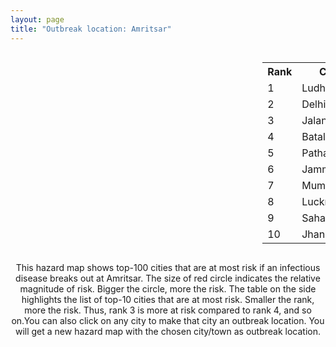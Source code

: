 ```yaml
---
layout: page
title: "Outbreak location: Amritsar"
---
```

<div style="width: 100%; overflow: auto;">
<div style="width: 75%; float: left;">
<div id="mapid">
<script src="https://buda-magenta.github.io/hazard_map/load_map.js"></script>

<script>
var marker_outbreak = L.marker([31.634308, 74.873679],{"autoPan": true}).addTo(map); marker_outbreak.bindTooltip("Amritsar").openTooltip();

var circle_1 = L.circle([30.909016, 75.851601], {"pane": "markerPane", "color": "red", "fill": true, "fillOpacity": 0.2, "fillRule": "evenodd", "lineCap": "round", "lineJoin": "round", "opacity": 1.0, "radius": 80153, "stroke": true, "weight": 3}).addTo(map);
circle_1.bindTooltip("Ludhiana<br>rank: 1<br>hazard index: 0.080154")
circle_1.bindPopup('<a href="https://buda-magenta.github.io/hazard_map/Ludhiana">Ludhiana</a>')

var circle_2 = L.circle([28.651718, 77.221939], {"pane": "markerPane", "color": "red", "fill": true, "fillOpacity": 0.2, "fillRule": "evenodd", "lineCap": "round", "lineJoin": "round", "opacity": 1.0, "radius": 62934, "stroke": true, "weight": 3}).addTo(map);
circle_2.bindTooltip("Delhi<br>rank: 2<br>hazard index: 0.062934")
circle_2.bindPopup('<a href="https://buda-magenta.github.io/hazard_map/Delhi">Delhi</a>')

var circle_3 = L.circle([31.292011, 75.568058], {"pane": "markerPane", "color": "red", "fill": true, "fillOpacity": 0.2, "fillRule": "evenodd", "lineCap": "round", "lineJoin": "round", "opacity": 1.0, "radius": 40068, "stroke": true, "weight": 3}).addTo(map);
circle_3.bindTooltip("Jalandhar<br>rank: 3<br>hazard index: 0.040068")
circle_3.bindPopup('<a href="https://buda-magenta.github.io/hazard_map/Jalandhar">Jalandhar</a>')

var circle_4 = L.circle([31.819303, 75.199994], {"pane": "markerPane", "color": "red", "fill": true, "fillOpacity": 0.2, "fillRule": "evenodd", "lineCap": "round", "lineJoin": "round", "opacity": 1.0, "radius": 23827, "stroke": true, "weight": 3}).addTo(map);
circle_4.bindTooltip("Batala<br>rank: 4<br>hazard index: 0.023828")
circle_4.bindPopup('<a href="https://buda-magenta.github.io/hazard_map/Batala">Batala</a>')

var circle_5 = L.circle([32.301710, 75.658642], {"pane": "markerPane", "color": "red", "fill": true, "fillOpacity": 0.2, "fillRule": "evenodd", "lineCap": "round", "lineJoin": "round", "opacity": 1.0, "radius": 23149, "stroke": true, "weight": 3}).addTo(map);
circle_5.bindTooltip("Pathankot<br>rank: 5<br>hazard index: 0.023150")
circle_5.bindPopup('<a href="https://buda-magenta.github.io/hazard_map/Pathankot">Pathankot</a>')

var circle_6 = L.circle([32.718561, 74.858092], {"pane": "markerPane", "color": "red", "fill": true, "fillOpacity": 0.2, "fillRule": "evenodd", "lineCap": "round", "lineJoin": "round", "opacity": 1.0, "radius": 19281, "stroke": true, "weight": 3}).addTo(map);
circle_6.bindTooltip("Jammu<br>rank: 6<br>hazard index: 0.019282")
circle_6.bindPopup('<a href="https://buda-magenta.github.io/hazard_map/Jammu">Jammu</a>')

var circle_7 = L.circle([19.075990, 72.877393], {"pane": "markerPane", "color": "red", "fill": true, "fillOpacity": 0.2, "fillRule": "evenodd", "lineCap": "round", "lineJoin": "round", "opacity": 1.0, "radius": 10520, "stroke": true, "weight": 3}).addTo(map);
circle_7.bindTooltip("Mumbai<br>rank: 7<br>hazard index: 0.010520")
circle_7.bindPopup('<a href="https://buda-magenta.github.io/hazard_map/Mumbai">Mumbai</a>')

var circle_8 = L.circle([26.838100, 80.934600], {"pane": "markerPane", "color": "red", "fill": true, "fillOpacity": 0.2, "fillRule": "evenodd", "lineCap": "round", "lineJoin": "round", "opacity": 1.0, "radius": 6811, "stroke": true, "weight": 3}).addTo(map);
circle_8.bindTooltip("Lucknow<br>rank: 8<br>hazard index: 0.006812")
circle_8.bindPopup('<a href="https://buda-magenta.github.io/hazard_map/Lucknow">Lucknow</a>')

var circle_9 = L.circle([29.988077, 77.508130], {"pane": "markerPane", "color": "red", "fill": true, "fillOpacity": 0.2, "fillRule": "evenodd", "lineCap": "round", "lineJoin": "round", "opacity": 1.0, "radius": 6459, "stroke": true, "weight": 3}).addTo(map);
circle_9.bindTooltip("Saharanpur<br>rank: 9<br>hazard index: 0.006460")
circle_9.bindPopup('<a href="https://buda-magenta.github.io/hazard_map/Saharanpur">Saharanpur</a>')

var circle_10 = L.circle([25.531031, 78.652689], {"pane": "markerPane", "color": "red", "fill": true, "fillOpacity": 0.2, "fillRule": "evenodd", "lineCap": "round", "lineJoin": "round", "opacity": 1.0, "radius": 5728, "stroke": true, "weight": 3}).addTo(map);
circle_10.bindTooltip("Jhansi<br>rank: 10<br>hazard index: 0.005729")
circle_10.bindPopup('<a href="https://buda-magenta.github.io/hazard_map/Jhansi">Jhansi</a>')

var circle_11 = L.circle([22.541418, 88.357691], {"pane": "markerPane", "color": "red", "fill": true, "fillOpacity": 0.2, "fillRule": "evenodd", "lineCap": "round", "lineJoin": "round", "opacity": 1.0, "radius": 4742, "stroke": true, "weight": 3}).addTo(map);
circle_11.bindTooltip("Kolkata<br>rank: 11<br>hazard index: 0.004743")
circle_11.bindPopup('<a href="https://buda-magenta.github.io/hazard_map/Kolkata">Kolkata</a>')

var circle_12 = L.circle([30.733442, 76.779714], {"pane": "markerPane", "color": "red", "fill": true, "fillOpacity": 0.2, "fillRule": "evenodd", "lineCap": "round", "lineJoin": "round", "opacity": 1.0, "radius": 4541, "stroke": true, "weight": 3}).addTo(map);
circle_12.bindTooltip("Chandigarh<br>rank: 12<br>hazard index: 0.004542")
circle_12.bindPopup('<a href="https://buda-magenta.github.io/hazard_map/Chandigarh">Chandigarh</a>')

var circle_13 = L.circle([28.863842, 78.805778], {"pane": "markerPane", "color": "red", "fill": true, "fillOpacity": 0.2, "fillRule": "evenodd", "lineCap": "round", "lineJoin": "round", "opacity": 1.0, "radius": 4149, "stroke": true, "weight": 3}).addTo(map);
circle_13.bindTooltip("Moradabad<br>rank: 13<br>hazard index: 0.004150")
circle_13.bindPopup('<a href="https://buda-magenta.github.io/hazard_map/Moradabad">Moradabad</a>')

var circle_14 = L.circle([31.608574, 75.846442], {"pane": "markerPane", "color": "red", "fill": true, "fillOpacity": 0.2, "fillRule": "evenodd", "lineCap": "round", "lineJoin": "round", "opacity": 1.0, "radius": 3934, "stroke": true, "weight": 3}).addTo(map);
circle_14.bindTooltip("Hoshiarpur<br>rank: 14<br>hazard index: 0.003935")
circle_14.bindPopup('<a href="https://buda-magenta.github.io/hazard_map/Hoshiarpur">Hoshiarpur</a>')

var circle_15 = L.circle([28.457876, 79.405571], {"pane": "markerPane", "color": "red", "fill": true, "fillOpacity": 0.2, "fillRule": "evenodd", "lineCap": "round", "lineJoin": "round", "opacity": 1.0, "radius": 3535, "stroke": true, "weight": 3}).addTo(map);
circle_15.bindTooltip("Bareilly<br>rank: 15<br>hazard index: 0.003535")
circle_15.bindPopup('<a href="https://buda-magenta.github.io/hazard_map/Bareilly">Bareilly</a>')

var circle_16 = L.circle([30.179115, 75.047102], {"pane": "markerPane", "color": "red", "fill": true, "fillOpacity": 0.2, "fillRule": "evenodd", "lineCap": "round", "lineJoin": "round", "opacity": 1.0, "radius": 3376, "stroke": true, "weight": 3}).addTo(map);
circle_16.bindTooltip("Bathinda<br>rank: 16<br>hazard index: 0.003376")
circle_16.bindPopup('<a href="https://buda-magenta.github.io/hazard_map/Bathinda">Bathinda</a>')

var circle_17 = L.circle([30.145054, 74.195660], {"pane": "markerPane", "color": "red", "fill": true, "fillOpacity": 0.2, "fillRule": "evenodd", "lineCap": "round", "lineJoin": "round", "opacity": 1.0, "radius": 2462, "stroke": true, "weight": 3}).addTo(map);
circle_17.bindTooltip("Abohar<br>rank: 17<br>hazard index: 0.002462")
circle_17.bindPopup('<a href="https://buda-magenta.github.io/hazard_map/Abohar">Abohar</a>')

var circle_18 = L.circle([26.671329, 83.364583], {"pane": "markerPane", "color": "red", "fill": true, "fillOpacity": 0.2, "fillRule": "evenodd", "lineCap": "round", "lineJoin": "round", "opacity": 1.0, "radius": 2319, "stroke": true, "weight": 3}).addTo(map);
circle_18.bindTooltip("Gorakhpur<br>rank: 18<br>hazard index: 0.002319")
circle_18.bindPopup('<a href="https://buda-magenta.github.io/hazard_map/Gorakhpur">Gorakhpur</a>')

var circle_19 = L.circle([30.783987, 75.160574], {"pane": "markerPane", "color": "red", "fill": true, "fillOpacity": 0.2, "fillRule": "evenodd", "lineCap": "round", "lineJoin": "round", "opacity": 1.0, "radius": 2065, "stroke": true, "weight": 3}).addTo(map);
circle_19.bindTooltip("Moga<br>rank: 19<br>hazard index: 0.002066")
circle_19.bindPopup('<a href="https://buda-magenta.github.io/hazard_map/Moga">Moga</a>')

var circle_20 = L.circle([26.460914, 80.321759], {"pane": "markerPane", "color": "red", "fill": true, "fillOpacity": 0.2, "fillRule": "evenodd", "lineCap": "round", "lineJoin": "round", "opacity": 1.0, "radius": 2053, "stroke": true, "weight": 3}).addTo(map);
circle_20.bindTooltip("Kanpur<br>rank: 20<br>hazard index: 0.002054")
circle_20.bindPopup('<a href="https://buda-magenta.github.io/hazard_map/Kanpur">Kanpur</a>')

var circle_21 = L.circle([30.883006, 75.869732], {"pane": "markerPane", "color": "red", "fill": true, "fillOpacity": 0.2, "fillRule": "evenodd", "lineCap": "round", "lineJoin": "round", "opacity": 1.0, "radius": 2031, "stroke": true, "weight": 3}).addTo(map);
circle_21.bindTooltip("S.A.S. Nagar<br>rank: 21<br>hazard index: 0.002031")
circle_21.bindPopup('<a href="https://buda-magenta.github.io/hazard_map/S.A.S._Nagar">S.A.S. Nagar</a>')

var circle_22 = L.circle([30.885100, 74.660141], {"pane": "markerPane", "color": "red", "fill": true, "fillOpacity": 0.2, "fillRule": "evenodd", "lineCap": "round", "lineJoin": "round", "opacity": 1.0, "radius": 1967, "stroke": true, "weight": 3}).addTo(map);
circle_22.bindTooltip("Firozpur<br>rank: 22<br>hazard index: 0.001968")
circle_22.bindPopup('<a href="https://buda-magenta.github.io/hazard_map/Firozpur">Firozpur</a>')

var circle_23 = L.circle([26.915458, 75.818982], {"pane": "markerPane", "color": "red", "fill": true, "fillOpacity": 0.2, "fillRule": "evenodd", "lineCap": "round", "lineJoin": "round", "opacity": 1.0, "radius": 1828, "stroke": true, "weight": 3}).addTo(map);
circle_23.bindTooltip("Jaipur<br>rank: 23<br>hazard index: 0.001829")
circle_23.bindPopup('<a href="https://buda-magenta.github.io/hazard_map/Jaipur">Jaipur</a>')

var circle_24 = L.circle([25.335649, 83.007629], {"pane": "markerPane", "color": "red", "fill": true, "fillOpacity": 0.2, "fillRule": "evenodd", "lineCap": "round", "lineJoin": "round", "opacity": 1.0, "radius": 1657, "stroke": true, "weight": 3}).addTo(map);
circle_24.bindTooltip("Varanasi<br>rank: 24<br>hazard index: 0.001658")
circle_24.bindPopup('<a href="https://buda-magenta.github.io/hazard_map/Varanasi">Varanasi</a>')

var circle_25 = L.circle([30.283140, 74.522997], {"pane": "markerPane", "color": "red", "fill": true, "fillOpacity": 0.2, "fillRule": "evenodd", "lineCap": "round", "lineJoin": "round", "opacity": 1.0, "radius": 1657, "stroke": true, "weight": 3}).addTo(map);
circle_25.bindTooltip("Muktsar<br>rank: 25<br>hazard index: 0.001657")
circle_25.bindPopup('<a href="https://buda-magenta.github.io/hazard_map/Muktsar">Muktsar</a>')

var circle_26 = L.circle([27.175255, 78.009816], {"pane": "markerPane", "color": "red", "fill": true, "fillOpacity": 0.2, "fillRule": "evenodd", "lineCap": "round", "lineJoin": "round", "opacity": 1.0, "radius": 1656, "stroke": true, "weight": 3}).addTo(map);
circle_26.bindTooltip("Agra<br>rank: 26<br>hazard index: 0.001657")
circle_26.bindPopup('<a href="https://buda-magenta.github.io/hazard_map/Agra">Agra</a>')

var circle_27 = L.circle([12.979120, 77.591300], {"pane": "markerPane", "color": "red", "fill": true, "fillOpacity": 0.2, "fillRule": "evenodd", "lineCap": "round", "lineJoin": "round", "opacity": 1.0, "radius": 1641, "stroke": true, "weight": 3}).addTo(map);
circle_27.bindTooltip("Bangalore<br>rank: 27<br>hazard index: 0.001641")
circle_27.bindPopup('<a href="https://buda-magenta.github.io/hazard_map/Bangalore">Bangalore</a>')

var circle_28 = L.circle([30.533129, 75.880760], {"pane": "markerPane", "color": "red", "fill": true, "fillOpacity": 0.2, "fillRule": "evenodd", "lineCap": "round", "lineJoin": "round", "opacity": 1.0, "radius": 1609, "stroke": true, "weight": 3}).addTo(map);
circle_28.bindTooltip("Malerkotla<br>rank: 28<br>hazard index: 0.001610")
circle_28.bindPopup('<a href="https://buda-magenta.github.io/hazard_map/Malerkotla">Malerkotla</a>')

var circle_29 = L.circle([25.609324, 85.123525], {"pane": "markerPane", "color": "red", "fill": true, "fillOpacity": 0.2, "fillRule": "evenodd", "lineCap": "round", "lineJoin": "round", "opacity": 1.0, "radius": 1562, "stroke": true, "weight": 3}).addTo(map);
circle_29.bindTooltip("Patna<br>rank: 29<br>hazard index: 0.001563")
circle_29.bindPopup('<a href="https://buda-magenta.github.io/hazard_map/Patna">Patna</a>')

var circle_30 = L.circle([23.258486, 77.401989], {"pane": "markerPane", "color": "red", "fill": true, "fillOpacity": 0.2, "fillRule": "evenodd", "lineCap": "round", "lineJoin": "round", "opacity": 1.0, "radius": 1509, "stroke": true, "weight": 3}).addTo(map);
circle_30.bindTooltip("Bhopal<br>rank: 30<br>hazard index: 0.001509")
circle_30.bindPopup('<a href="https://buda-magenta.github.io/hazard_map/Bhopal">Bhopal</a>')

var circle_31 = L.circle([28.428262, 77.002700], {"pane": "markerPane", "color": "red", "fill": true, "fillOpacity": 0.2, "fillRule": "evenodd", "lineCap": "round", "lineJoin": "round", "opacity": 1.0, "radius": 1407, "stroke": true, "weight": 3}).addTo(map);
circle_31.bindTooltip("Gurgaon<br>rank: 31<br>hazard index: 0.001408")
circle_31.bindPopup('<a href="https://buda-magenta.github.io/hazard_map/Gurgaon">Gurgaon</a>')

var circle_32 = L.circle([30.384367, 76.770421], {"pane": "markerPane", "color": "red", "fill": true, "fillOpacity": 0.2, "fillRule": "evenodd", "lineCap": "round", "lineJoin": "round", "opacity": 1.0, "radius": 1289, "stroke": true, "weight": 3}).addTo(map);
circle_32.bindTooltip("Ambala<br>rank: 32<br>hazard index: 0.001289")
circle_32.bindPopup('<a href="https://buda-magenta.github.io/hazard_map/Ambala">Ambala</a>')

var circle_33 = L.circle([28.402979, 77.310384], {"pane": "markerPane", "color": "red", "fill": true, "fillOpacity": 0.2, "fillRule": "evenodd", "lineCap": "round", "lineJoin": "round", "opacity": 1.0, "radius": 1286, "stroke": true, "weight": 3}).addTo(map);
circle_33.bindTooltip("Faridabad<br>rank: 33<br>hazard index: 0.001286")
circle_33.bindPopup('<a href="https://buda-magenta.github.io/hazard_map/Faridabad">Faridabad</a>')

var circle_34 = L.circle([21.170200, 72.831100], {"pane": "markerPane", "color": "red", "fill": true, "fillOpacity": 0.2, "fillRule": "evenodd", "lineCap": "round", "lineJoin": "round", "opacity": 1.0, "radius": 1272, "stroke": true, "weight": 3}).addTo(map);
circle_34.bindTooltip("Surat<br>rank: 34<br>hazard index: 0.001273")
circle_34.bindPopup('<a href="https://buda-magenta.github.io/hazard_map/Surat">Surat</a>')

var circle_35 = L.circle([31.385241, 75.305523], {"pane": "markerPane", "color": "red", "fill": true, "fillOpacity": 0.2, "fillRule": "evenodd", "lineCap": "round", "lineJoin": "round", "opacity": 1.0, "radius": 1272, "stroke": true, "weight": 3}).addTo(map);
circle_35.bindTooltip("Kapurthala<br>rank: 35<br>hazard index: 0.001273")
circle_35.bindPopup('<a href="https://buda-magenta.github.io/hazard_map/Kapurthala">Kapurthala</a>')

var circle_36 = L.circle([21.149813, 79.082056], {"pane": "markerPane", "color": "red", "fill": true, "fillOpacity": 0.2, "fillRule": "evenodd", "lineCap": "round", "lineJoin": "round", "opacity": 1.0, "radius": 1130, "stroke": true, "weight": 3}).addTo(map);
circle_36.bindTooltip("Nagpur<br>rank: 36<br>hazard index: 0.001130")
circle_36.bindPopup('<a href="https://buda-magenta.github.io/hazard_map/Nagpur">Nagpur</a>')

var circle_37 = L.circle([26.203725, 78.157363], {"pane": "markerPane", "color": "red", "fill": true, "fillOpacity": 0.2, "fillRule": "evenodd", "lineCap": "round", "lineJoin": "round", "opacity": 1.0, "radius": 1108, "stroke": true, "weight": 3}).addTo(map);
circle_37.bindTooltip("Gwalior<br>rank: 37<br>hazard index: 0.001108")
circle_37.bindPopup('<a href="https://buda-magenta.github.io/hazard_map/Gwalior">Gwalior</a>')

var circle_38 = L.circle([30.211200, 77.286390], {"pane": "markerPane", "color": "red", "fill": true, "fillOpacity": 0.2, "fillRule": "evenodd", "lineCap": "round", "lineJoin": "round", "opacity": 1.0, "radius": 1028, "stroke": true, "weight": 3}).addTo(map);
circle_38.bindTooltip("Yamunanagar<br>rank: 38<br>hazard index: 0.001029")
circle_38.bindPopup('<a href="https://buda-magenta.github.io/hazard_map/Yamunanagar">Yamunanagar</a>')

var circle_39 = L.circle([30.370469, 75.504017], {"pane": "markerPane", "color": "red", "fill": true, "fillOpacity": 0.2, "fillRule": "evenodd", "lineCap": "round", "lineJoin": "round", "opacity": 1.0, "radius": 1019, "stroke": true, "weight": 3}).addTo(map);
circle_39.bindTooltip("Barnala<br>rank: 39<br>hazard index: 0.001019")
circle_39.bindPopup('<a href="https://buda-magenta.github.io/hazard_map/Barnala">Barnala</a>')

var circle_40 = L.circle([29.168807, 75.746110], {"pane": "markerPane", "color": "red", "fill": true, "fillOpacity": 0.2, "fillRule": "evenodd", "lineCap": "round", "lineJoin": "round", "opacity": 1.0, "radius": 987, "stroke": true, "weight": 3}).addTo(map);
circle_40.bindTooltip("Hisar<br>rank: 40<br>hazard index: 0.000987")
circle_40.bindPopup('<a href="https://buda-magenta.github.io/hazard_map/Hisar">Hisar</a>')

var circle_41 = L.circle([30.325565, 78.043681], {"pane": "markerPane", "color": "red", "fill": true, "fillOpacity": 0.2, "fillRule": "evenodd", "lineCap": "round", "lineJoin": "round", "opacity": 1.0, "radius": 966, "stroke": true, "weight": 3}).addTo(map);
circle_41.bindTooltip("Dehradun<br>rank: 41<br>hazard index: 0.000967")
circle_41.bindPopup('<a href="https://buda-magenta.github.io/hazard_map/Dehradun">Dehradun</a>')

var circle_42 = L.circle([29.938447, 78.145298], {"pane": "markerPane", "color": "red", "fill": true, "fillOpacity": 0.2, "fillRule": "evenodd", "lineCap": "round", "lineJoin": "round", "opacity": 1.0, "radius": 966, "stroke": true, "weight": 3}).addTo(map);
circle_42.bindTooltip("Haridwar<br>rank: 42<br>hazard index: 0.000966")
circle_42.bindPopup('<a href="https://buda-magenta.github.io/hazard_map/Haridwar">Haridwar</a>')

var circle_43 = L.circle([34.074744, 74.820444], {"pane": "markerPane", "color": "red", "fill": true, "fillOpacity": 0.2, "fillRule": "evenodd", "lineCap": "round", "lineJoin": "round", "opacity": 1.0, "radius": 889, "stroke": true, "weight": 3}).addTo(map);
circle_43.bindTooltip("Srinagar<br>rank: 43<br>hazard index: 0.000889")
circle_43.bindPopup('<a href="https://buda-magenta.github.io/hazard_map/Srinagar">Srinagar</a>')

var circle_44 = L.circle([29.000653, 77.768229], {"pane": "markerPane", "color": "red", "fill": true, "fillOpacity": 0.2, "fillRule": "evenodd", "lineCap": "round", "lineJoin": "round", "opacity": 1.0, "radius": 870, "stroke": true, "weight": 3}).addTo(map);
circle_44.bindTooltip("Meerut<br>rank: 44<br>hazard index: 0.000871")
circle_44.bindPopup('<a href="https://buda-magenta.github.io/hazard_map/Meerut">Meerut</a>')

var circle_45 = L.circle([26.148658, 85.340013], {"pane": "markerPane", "color": "red", "fill": true, "fillOpacity": 0.2, "fillRule": "evenodd", "lineCap": "round", "lineJoin": "round", "opacity": 1.0, "radius": 865, "stroke": true, "weight": 3}).addTo(map);
circle_45.bindTooltip("Muzaffarpur<br>rank: 45<br>hazard index: 0.000865")
circle_45.bindPopup('<a href="https://buda-magenta.github.io/hazard_map/Muzaffarpur">Muzaffarpur</a>')

var circle_46 = L.circle([27.912633, 79.746563], {"pane": "markerPane", "color": "red", "fill": true, "fillOpacity": 0.2, "fillRule": "evenodd", "lineCap": "round", "lineJoin": "round", "opacity": 1.0, "radius": 859, "stroke": true, "weight": 3}).addTo(map);
circle_46.bindTooltip("Shahjahanpur<br>rank: 46<br>hazard index: 0.000859")
circle_46.bindPopup('<a href="https://buda-magenta.github.io/hazard_map/Shahjahanpur">Shahjahanpur</a>')

var circle_47 = L.circle([29.391275, 76.977168], {"pane": "markerPane", "color": "red", "fill": true, "fillOpacity": 0.2, "fillRule": "evenodd", "lineCap": "round", "lineJoin": "round", "opacity": 1.0, "radius": 664, "stroke": true, "weight": 3}).addTo(map);
circle_47.bindTooltip("Panipat<br>rank: 47<br>hazard index: 0.000664")
circle_47.bindPopup('<a href="https://buda-magenta.github.io/hazard_map/Panipat">Panipat</a>')

var circle_48 = L.circle([29.869350, 77.890212], {"pane": "markerPane", "color": "red", "fill": true, "fillOpacity": 0.2, "fillRule": "evenodd", "lineCap": "round", "lineJoin": "round", "opacity": 1.0, "radius": 662, "stroke": true, "weight": 3}).addTo(map);
circle_48.bindTooltip("Roorkee<br>rank: 48<br>hazard index: 0.000663")
circle_48.bindPopup('<a href="https://buda-magenta.github.io/hazard_map/Roorkee">Roorkee</a>')

var circle_49 = L.circle([28.901090, 76.580194], {"pane": "markerPane", "color": "red", "fill": true, "fillOpacity": 0.2, "fillRule": "evenodd", "lineCap": "round", "lineJoin": "round", "opacity": 1.0, "radius": 647, "stroke": true, "weight": 3}).addTo(map);
circle_49.bindTooltip("Rohtak<br>rank: 49<br>hazard index: 0.000648")
circle_49.bindPopup('<a href="https://buda-magenta.github.io/hazard_map/Rohtak">Rohtak</a>')

var circle_50 = L.circle([26.296772, 73.035143], {"pane": "markerPane", "color": "red", "fill": true, "fillOpacity": 0.2, "fillRule": "evenodd", "lineCap": "round", "lineJoin": "round", "opacity": 1.0, "radius": 627, "stroke": true, "weight": 3}).addTo(map);
circle_50.bindTooltip("Jodhpur<br>rank: 50<br>hazard index: 0.000628")
circle_50.bindPopup('<a href="https://buda-magenta.github.io/hazard_map/Jodhpur">Jodhpur</a>')

var circle_51 = L.circle([29.680327, 76.989625], {"pane": "markerPane", "color": "red", "fill": true, "fillOpacity": 0.2, "fillRule": "evenodd", "lineCap": "round", "lineJoin": "round", "opacity": 1.0, "radius": 613, "stroke": true, "weight": 3}).addTo(map);
circle_51.bindTooltip("Karnal<br>rank: 51<br>hazard index: 0.000614")
circle_51.bindPopup('<a href="https://buda-magenta.github.io/hazard_map/Karnal">Karnal</a>')

var circle_52 = L.circle([23.687130, 86.974659], {"pane": "markerPane", "color": "red", "fill": true, "fillOpacity": 0.2, "fillRule": "evenodd", "lineCap": "round", "lineJoin": "round", "opacity": 1.0, "radius": 593, "stroke": true, "weight": 3}).addTo(map);
circle_52.bindTooltip("Asansol<br>rank: 52<br>hazard index: 0.000593")
circle_52.bindPopup('<a href="https://buda-magenta.github.io/hazard_map/Asansol">Asansol</a>')

var circle_53 = L.circle([19.194329, 72.970178], {"pane": "markerPane", "color": "red", "fill": true, "fillOpacity": 0.2, "fillRule": "evenodd", "lineCap": "round", "lineJoin": "round", "opacity": 1.0, "radius": 588, "stroke": true, "weight": 3}).addTo(map);
circle_53.bindTooltip("Thane<br>rank: 53<br>hazard index: 0.000588")
circle_53.bindPopup('<a href="https://buda-magenta.github.io/hazard_map/Thane">Thane</a>')

var circle_54 = L.circle([28.794068, 79.185930], {"pane": "markerPane", "color": "red", "fill": true, "fillOpacity": 0.2, "fillRule": "evenodd", "lineCap": "round", "lineJoin": "round", "opacity": 1.0, "radius": 577, "stroke": true, "weight": 3}).addTo(map);
circle_54.bindTooltip("Rampur<br>rank: 54<br>hazard index: 0.000577")
circle_54.bindPopup('<a href="https://buda-magenta.github.io/hazard_map/Rampur">Rampur</a>')

var circle_55 = L.circle([30.129326, 77.245483], {"pane": "markerPane", "color": "red", "fill": true, "fillOpacity": 0.2, "fillRule": "evenodd", "lineCap": "round", "lineJoin": "round", "opacity": 1.0, "radius": 548, "stroke": true, "weight": 3}).addTo(map);
circle_55.bindTooltip("Jagadhri<br>rank: 55<br>hazard index: 0.000549")
circle_55.bindPopup('<a href="https://buda-magenta.github.io/hazard_map/Jagadhri">Jagadhri</a>')

var circle_56 = L.circle([27.876990, 78.137290], {"pane": "markerPane", "color": "red", "fill": true, "fillOpacity": 0.2, "fillRule": "evenodd", "lineCap": "round", "lineJoin": "round", "opacity": 1.0, "radius": 542, "stroke": true, "weight": 3}).addTo(map);
circle_56.bindTooltip("Aligarh<br>rank: 56<br>hazard index: 0.000542")
circle_56.bindPopup('<a href="https://buda-magenta.github.io/hazard_map/Aligarh">Aligarh</a>')

var circle_57 = L.circle([29.003314, 77.016732], {"pane": "markerPane", "color": "red", "fill": true, "fillOpacity": 0.2, "fillRule": "evenodd", "lineCap": "round", "lineJoin": "round", "opacity": 1.0, "radius": 539, "stroke": true, "weight": 3}).addTo(map);
circle_57.bindTooltip("Sonipat<br>rank: 57<br>hazard index: 0.000539")
circle_57.bindPopup('<a href="https://buda-magenta.github.io/hazard_map/Sonipat">Sonipat</a>')

var circle_58 = L.circle([25.773344, 84.784977], {"pane": "markerPane", "color": "red", "fill": true, "fillOpacity": 0.2, "fillRule": "evenodd", "lineCap": "round", "lineJoin": "round", "opacity": 1.0, "radius": 528, "stroke": true, "weight": 3}).addTo(map);
circle_58.bindTooltip("Chapra<br>rank: 58<br>hazard index: 0.000529")
circle_58.bindPopup('<a href="https://buda-magenta.github.io/hazard_map/Chapra">Chapra</a>')

var circle_59 = L.circle([22.297314, 73.194257], {"pane": "markerPane", "color": "red", "fill": true, "fillOpacity": 0.2, "fillRule": "evenodd", "lineCap": "round", "lineJoin": "round", "opacity": 1.0, "radius": 527, "stroke": true, "weight": 3}).addTo(map);
circle_59.bindTooltip("Vadodara<br>rank: 59<br>hazard index: 0.000528")
circle_59.bindPopup('<a href="https://buda-magenta.github.io/hazard_map/Vadodara">Vadodara</a>')

var circle_60 = L.circle([25.565691, 80.063489], {"pane": "markerPane", "color": "red", "fill": true, "fillOpacity": 0.2, "fillRule": "evenodd", "lineCap": "round", "lineJoin": "round", "opacity": 1.0, "radius": 526, "stroke": true, "weight": 3}).addTo(map);
circle_60.bindTooltip("Khanna<br>rank: 60<br>hazard index: 0.000527")
circle_60.bindPopup('<a href="https://buda-magenta.github.io/hazard_map/Khanna">Khanna</a>')

var circle_61 = L.circle([19.169335, 77.311013], {"pane": "markerPane", "color": "red", "fill": true, "fillOpacity": 0.2, "fillRule": "evenodd", "lineCap": "round", "lineJoin": "round", "opacity": 1.0, "radius": 498, "stroke": true, "weight": 3}).addTo(map);
circle_61.bindTooltip("Nanded Waghala<br>rank: 61<br>hazard index: 0.000499")
circle_61.bindPopup('<a href="https://buda-magenta.github.io/hazard_map/Nanded_Waghala">Nanded Waghala</a>')

var circle_62 = L.circle([23.535048, 87.338043], {"pane": "markerPane", "color": "red", "fill": true, "fillOpacity": 0.2, "fillRule": "evenodd", "lineCap": "round", "lineJoin": "round", "opacity": 1.0, "radius": 490, "stroke": true, "weight": 3}).addTo(map);
circle_62.bindTooltip("Durgapur<br>rank: 62<br>hazard index: 0.000490")
circle_62.bindPopup('<a href="https://buda-magenta.github.io/hazard_map/Durgapur">Durgapur</a>')

var circle_63 = L.circle([27.504639, 80.829466], {"pane": "markerPane", "color": "red", "fill": true, "fillOpacity": 0.2, "fillRule": "evenodd", "lineCap": "round", "lineJoin": "round", "opacity": 1.0, "radius": 453, "stroke": true, "weight": 3}).addTo(map);
circle_63.bindTooltip("Sitapur<br>rank: 63<br>hazard index: 0.000454")
circle_63.bindPopup('<a href="https://buda-magenta.github.io/hazard_map/Sitapur">Sitapur</a>')

var circle_64 = L.circle([21.237947, 81.633683], {"pane": "markerPane", "color": "red", "fill": true, "fillOpacity": 0.2, "fillRule": "evenodd", "lineCap": "round", "lineJoin": "round", "opacity": 1.0, "radius": 449, "stroke": true, "weight": 3}).addTo(map);
circle_64.bindTooltip("Raipur<br>rank: 64<br>hazard index: 0.000449")
circle_64.bindPopup('<a href="https://buda-magenta.github.io/hazard_map/Raipur">Raipur</a>')

var circle_65 = L.circle([27.633333, 77.583333], {"pane": "markerPane", "color": "red", "fill": true, "fillOpacity": 0.2, "fillRule": "evenodd", "lineCap": "round", "lineJoin": "round", "opacity": 1.0, "radius": 440, "stroke": true, "weight": 3}).addTo(map);
circle_65.bindTooltip("Mathura<br>rank: 65<br>hazard index: 0.000440")
circle_65.bindPopup('<a href="https://buda-magenta.github.io/hazard_map/Mathura">Mathura</a>')

var circle_66 = L.circle([18.521428, 73.854454], {"pane": "markerPane", "color": "red", "fill": true, "fillOpacity": 0.2, "fillRule": "evenodd", "lineCap": "round", "lineJoin": "round", "opacity": 1.0, "radius": 438, "stroke": true, "weight": 3}).addTo(map);
circle_66.bindTooltip("Pune<br>rank: 66<br>hazard index: 0.000439")
circle_66.bindPopup('<a href="https://buda-magenta.github.io/hazard_map/Pune">Pune</a>')

var circle_67 = L.circle([25.512719, 86.090571], {"pane": "markerPane", "color": "red", "fill": true, "fillOpacity": 0.2, "fillRule": "evenodd", "lineCap": "round", "lineJoin": "round", "opacity": 1.0, "radius": 435, "stroke": true, "weight": 3}).addTo(map);
circle_67.bindTooltip("Begusarai<br>rank: 67<br>hazard index: 0.000435")
circle_67.bindPopup('<a href="https://buda-magenta.github.io/hazard_map/Begusarai">Begusarai</a>')

var circle_68 = L.circle([26.180598, 91.753943], {"pane": "markerPane", "color": "red", "fill": true, "fillOpacity": 0.2, "fillRule": "evenodd", "lineCap": "round", "lineJoin": "round", "opacity": 1.0, "radius": 408, "stroke": true, "weight": 3}).addTo(map);
circle_68.bindTooltip("Guwahati<br>rank: 68<br>hazard index: 0.000409")
circle_68.bindPopup('<a href="https://buda-magenta.github.io/hazard_map/Guwahati">Guwahati</a>')

var circle_69 = L.circle([23.021624, 72.579707], {"pane": "markerPane", "color": "red", "fill": true, "fillOpacity": 0.2, "fillRule": "evenodd", "lineCap": "round", "lineJoin": "round", "opacity": 1.0, "radius": 408, "stroke": true, "weight": 3}).addTo(map);
circle_69.bindTooltip("Ahmedabad<br>rank: 69<br>hazard index: 0.000408")
circle_69.bindPopup('<a href="https://buda-magenta.github.io/hazard_map/Ahmedabad">Ahmedabad</a>')

var circle_70 = L.circle([26.083143, 86.032571], {"pane": "markerPane", "color": "red", "fill": true, "fillOpacity": 0.2, "fillRule": "evenodd", "lineCap": "round", "lineJoin": "round", "opacity": 1.0, "radius": 399, "stroke": true, "weight": 3}).addTo(map);
circle_70.bindTooltip("Darbhanga<br>rank: 70<br>hazard index: 0.000399")
circle_70.bindPopup('<a href="https://buda-magenta.github.io/hazard_map/Darbhanga">Darbhanga</a>')

var circle_71 = L.circle([17.388786, 78.461065], {"pane": "markerPane", "color": "red", "fill": true, "fillOpacity": 0.2, "fillRule": "evenodd", "lineCap": "round", "lineJoin": "round", "opacity": 1.0, "radius": 397, "stroke": true, "weight": 3}).addTo(map);
circle_71.bindTooltip("Hyderabad<br>rank: 71<br>hazard index: 0.000398")
circle_71.bindPopup('<a href="https://buda-magenta.github.io/hazard_map/Hyderabad">Hyderabad</a>')

var circle_72 = L.circle([28.015929, 73.317137], {"pane": "markerPane", "color": "red", "fill": true, "fillOpacity": 0.2, "fillRule": "evenodd", "lineCap": "round", "lineJoin": "round", "opacity": 1.0, "radius": 393, "stroke": true, "weight": 3}).addTo(map);
circle_72.bindTooltip("Bikaner<br>rank: 72<br>hazard index: 0.000393")
circle_72.bindPopup('<a href="https://buda-magenta.github.io/hazard_map/Bikaner">Bikaner</a>')

var circle_73 = L.circle([25.720581, 85.255560], {"pane": "markerPane", "color": "red", "fill": true, "fillOpacity": 0.2, "fillRule": "evenodd", "lineCap": "round", "lineJoin": "round", "opacity": 1.0, "radius": 385, "stroke": true, "weight": 3}).addTo(map);
circle_73.bindTooltip("Hajipur<br>rank: 73<br>hazard index: 0.000386")
circle_73.bindPopup('<a href="https://buda-magenta.github.io/hazard_map/Hajipur">Hajipur</a>')

var circle_74 = L.circle([27.177366, 78.389912], {"pane": "markerPane", "color": "red", "fill": true, "fillOpacity": 0.2, "fillRule": "evenodd", "lineCap": "round", "lineJoin": "round", "opacity": 1.0, "radius": 375, "stroke": true, "weight": 3}).addTo(map);
circle_74.bindTooltip("Firozabad<br>rank: 74<br>hazard index: 0.000375")
circle_74.bindPopup('<a href="https://buda-magenta.github.io/hazard_map/Firozabad">Firozabad</a>')

var circle_75 = L.circle([26.724789, 82.793269], {"pane": "markerPane", "color": "red", "fill": true, "fillOpacity": 0.2, "fillRule": "evenodd", "lineCap": "round", "lineJoin": "round", "opacity": 1.0, "radius": 371, "stroke": true, "weight": 3}).addTo(map);
circle_75.bindTooltip("Basti<br>rank: 75<br>hazard index: 0.000372")
circle_75.bindPopup('<a href="https://buda-magenta.github.io/hazard_map/Basti">Basti</a>')

var circle_76 = L.circle([27.109667, 81.918329], {"pane": "markerPane", "color": "red", "fill": true, "fillOpacity": 0.2, "fillRule": "evenodd", "lineCap": "round", "lineJoin": "round", "opacity": 1.0, "radius": 370, "stroke": true, "weight": 3}).addTo(map);
circle_76.bindTooltip("Gonda<br>rank: 76<br>hazard index: 0.000371")
circle_76.bindPopup('<a href="https://buda-magenta.github.io/hazard_map/Gonda">Gonda</a>')

var circle_77 = L.circle([20.843512, 75.525927], {"pane": "markerPane", "color": "red", "fill": true, "fillOpacity": 0.2, "fillRule": "evenodd", "lineCap": "round", "lineJoin": "round", "opacity": 1.0, "radius": 361, "stroke": true, "weight": 3}).addTo(map);
circle_77.bindTooltip("Jalgaon<br>rank: 77<br>hazard index: 0.000362")
circle_77.bindPopup('<a href="https://buda-magenta.github.io/hazard_map/Jalgaon">Jalgaon</a>')

var circle_78 = L.circle([28.733400, 77.298600], {"pane": "markerPane", "color": "red", "fill": true, "fillOpacity": 0.2, "fillRule": "evenodd", "lineCap": "round", "lineJoin": "round", "opacity": 1.0, "radius": 359, "stroke": true, "weight": 3}).addTo(map);
circle_78.bindTooltip("Loni<br>rank: 78<br>hazard index: 0.000359")
circle_78.bindPopup('<a href="https://buda-magenta.github.io/hazard_map/Loni">Loni</a>')

var circle_79 = L.circle([13.083694, 80.270186], {"pane": "markerPane", "color": "red", "fill": true, "fillOpacity": 0.2, "fillRule": "evenodd", "lineCap": "round", "lineJoin": "round", "opacity": 1.0, "radius": 346, "stroke": true, "weight": 3}).addTo(map);
circle_79.bindTooltip("Chennai<br>rank: 79<br>hazard index: 0.000347")
circle_79.bindPopup('<a href="https://buda-magenta.github.io/hazard_map/Chennai">Chennai</a>')

var circle_80 = L.circle([26.469100, 74.639000], {"pane": "markerPane", "color": "red", "fill": true, "fillOpacity": 0.2, "fillRule": "evenodd", "lineCap": "round", "lineJoin": "round", "opacity": 1.0, "radius": 321, "stroke": true, "weight": 3}).addTo(map);
circle_80.bindTooltip("Ajmer<br>rank: 80<br>hazard index: 0.000322")
circle_80.bindPopup('<a href="https://buda-magenta.github.io/hazard_map/Ajmer">Ajmer</a>')

var circle_81 = L.circle([25.196826, 76.000893], {"pane": "markerPane", "color": "red", "fill": true, "fillOpacity": 0.2, "fillRule": "evenodd", "lineCap": "round", "lineJoin": "round", "opacity": 1.0, "radius": 316, "stroke": true, "weight": 3}).addTo(map);
circle_81.bindTooltip("Kota<br>rank: 81<br>hazard index: 0.000317")
circle_81.bindPopup('<a href="https://buda-magenta.github.io/hazard_map/Kota">Kota</a>')

var circle_82 = L.circle([26.131004, 84.391257], {"pane": "markerPane", "color": "red", "fill": true, "fillOpacity": 0.2, "fillRule": "evenodd", "lineCap": "round", "lineJoin": "round", "opacity": 1.0, "radius": 311, "stroke": true, "weight": 3}).addTo(map);
circle_82.bindTooltip("Siwan<br>rank: 82<br>hazard index: 0.000311")
circle_82.bindPopup('<a href="https://buda-magenta.github.io/hazard_map/Siwan">Siwan</a>')

var circle_83 = L.circle([26.423847, 83.762732], {"pane": "markerPane", "color": "red", "fill": true, "fillOpacity": 0.2, "fillRule": "evenodd", "lineCap": "round", "lineJoin": "round", "opacity": 1.0, "radius": 300, "stroke": true, "weight": 3}).addTo(map);
circle_83.bindTooltip("Deoria<br>rank: 83<br>hazard index: 0.000300")
circle_83.bindPopup('<a href="https://buda-magenta.github.io/hazard_map/Deoria">Deoria</a>')

var circle_84 = L.circle([25.438130, 81.833800], {"pane": "markerPane", "color": "red", "fill": true, "fillOpacity": 0.2, "fillRule": "evenodd", "lineCap": "round", "lineJoin": "round", "opacity": 1.0, "radius": 290, "stroke": true, "weight": 3}).addTo(map);
circle_84.bindTooltip("Allahabad<br>rank: 84<br>hazard index: 0.000291")
circle_84.bindPopup('<a href="https://buda-magenta.github.io/hazard_map/Allahabad">Allahabad</a>')

var circle_85 = L.circle([28.660965, 76.834676], {"pane": "markerPane", "color": "red", "fill": true, "fillOpacity": 0.2, "fillRule": "evenodd", "lineCap": "round", "lineJoin": "round", "opacity": 1.0, "radius": 285, "stroke": true, "weight": 3}).addTo(map);
circle_85.bindTooltip("Bahadurgarh<br>rank: 85<br>hazard index: 0.000285")
circle_85.bindPopup('<a href="https://buda-magenta.github.io/hazard_map/Bahadurgarh">Bahadurgarh</a>')

var circle_86 = L.circle([29.211757, 78.961731], {"pane": "markerPane", "color": "red", "fill": true, "fillOpacity": 0.2, "fillRule": "evenodd", "lineCap": "round", "lineJoin": "round", "opacity": 1.0, "radius": 274, "stroke": true, "weight": 3}).addTo(map);
circle_86.bindTooltip("Kashipur<br>rank: 86<br>hazard index: 0.000275")
circle_86.bindPopup('<a href="https://buda-magenta.github.io/hazard_map/Kashipur">Kashipur</a>')

var circle_87 = L.circle([23.250000, 87.750000], {"pane": "markerPane", "color": "red", "fill": true, "fillOpacity": 0.2, "fillRule": "evenodd", "lineCap": "round", "lineJoin": "round", "opacity": 1.0, "radius": 272, "stroke": true, "weight": 3}).addTo(map);
circle_87.bindTooltip("Barddhaman<br>rank: 87<br>hazard index: 0.000272")
circle_87.bindPopup('<a href="https://buda-magenta.github.io/hazard_map/Barddhaman">Barddhaman</a>')

var circle_88 = L.circle([29.583333, 75.083333], {"pane": "markerPane", "color": "red", "fill": true, "fillOpacity": 0.2, "fillRule": "evenodd", "lineCap": "round", "lineJoin": "round", "opacity": 1.0, "radius": 261, "stroke": true, "weight": 3}).addTo(map);
circle_88.bindTooltip("Sirsa<br>rank: 88<br>hazard index: 0.000261")
circle_88.bindPopup('<a href="https://buda-magenta.github.io/hazard_map/Sirsa">Sirsa</a>')

var circle_89 = L.circle([29.448006, 77.740685], {"pane": "markerPane", "color": "red", "fill": true, "fillOpacity": 0.2, "fillRule": "evenodd", "lineCap": "round", "lineJoin": "round", "opacity": 1.0, "radius": 261, "stroke": true, "weight": 3}).addTo(map);
circle_89.bindTooltip("Muzaffarnagar<br>rank: 89<br>hazard index: 0.000261")
circle_89.bindPopup('<a href="https://buda-magenta.github.io/hazard_map/Muzaffarnagar">Muzaffarnagar</a>')

var circle_90 = L.circle([20.011247, 73.790236], {"pane": "markerPane", "color": "red", "fill": true, "fillOpacity": 0.2, "fillRule": "evenodd", "lineCap": "round", "lineJoin": "round", "opacity": 1.0, "radius": 252, "stroke": true, "weight": 3}).addTo(map);
circle_90.bindTooltip("Nashik<br>rank: 90<br>hazard index: 0.000253")
circle_90.bindPopup('<a href="https://buda-magenta.github.io/hazard_map/Nashik">Nashik</a>')

var circle_91 = L.circle([28.753900, 77.399900], {"pane": "markerPane", "color": "red", "fill": true, "fillOpacity": 0.2, "fillRule": "evenodd", "lineCap": "round", "lineJoin": "round", "opacity": 1.0, "radius": 248, "stroke": true, "weight": 3}).addTo(map);
circle_91.bindTooltip("Khora<br>rank: 91<br>hazard index: 0.000249")
circle_91.bindPopup('<a href="https://buda-magenta.github.io/hazard_map/Khora">Khora</a>')

var circle_92 = L.circle([25.832642, 86.614893], {"pane": "markerPane", "color": "red", "fill": true, "fillOpacity": 0.2, "fillRule": "evenodd", "lineCap": "round", "lineJoin": "round", "opacity": 1.0, "radius": 219, "stroke": true, "weight": 3}).addTo(map);
circle_92.bindTooltip("Saharsa<br>rank: 92<br>hazard index: 0.000219")
circle_92.bindPopup('<a href="https://buda-magenta.github.io/hazard_map/Saharsa">Saharsa</a>')

var circle_93 = L.circle([25.623457, 84.596839], {"pane": "markerPane", "color": "red", "fill": true, "fillOpacity": 0.2, "fillRule": "evenodd", "lineCap": "round", "lineJoin": "round", "opacity": 1.0, "radius": 218, "stroke": true, "weight": 3}).addTo(map);
circle_93.bindTooltip("Arrah<br>rank: 93<br>hazard index: 0.000218")
circle_93.bindPopup('<a href="https://buda-magenta.github.io/hazard_map/Arrah">Arrah</a>')

var circle_94 = L.circle([15.398403, 73.812918], {"pane": "markerPane", "color": "red", "fill": true, "fillOpacity": 0.2, "fillRule": "evenodd", "lineCap": "round", "lineJoin": "round", "opacity": 1.0, "radius": 216, "stroke": true, "weight": 3}).addTo(map);
circle_94.bindTooltip("Vasco Da Gama<br>rank: 94<br>hazard index: 0.000217")
circle_94.bindPopup('<a href="https://buda-magenta.github.io/hazard_map/Vasco_Da_Gama">Vasco Da Gama</a>')

var circle_95 = L.circle([29.301826, 76.338471], {"pane": "markerPane", "color": "red", "fill": true, "fillOpacity": 0.2, "fillRule": "evenodd", "lineCap": "round", "lineJoin": "round", "opacity": 1.0, "radius": 205, "stroke": true, "weight": 3}).addTo(map);
circle_95.bindTooltip("Jind<br>rank: 95<br>hazard index: 0.000205")
circle_95.bindPopup('<a href="https://buda-magenta.github.io/hazard_map/Jind">Jind</a>')

var circle_96 = L.circle([17.723128, 83.301284], {"pane": "markerPane", "color": "red", "fill": true, "fillOpacity": 0.2, "fillRule": "evenodd", "lineCap": "round", "lineJoin": "round", "opacity": 1.0, "radius": 204, "stroke": true, "weight": 3}).addTo(map);
circle_96.bindTooltip("Visakhapatnam<br>rank: 96<br>hazard index: 0.000205")
circle_96.bindPopup('<a href="https://buda-magenta.github.io/hazard_map/Visakhapatnam">Visakhapatnam</a>')

var circle_97 = L.circle([25.560900, 87.647654], {"pane": "markerPane", "color": "red", "fill": true, "fillOpacity": 0.2, "fillRule": "evenodd", "lineCap": "round", "lineJoin": "round", "opacity": 1.0, "radius": 198, "stroke": true, "weight": 3}).addTo(map);
circle_97.bindTooltip("Katihar<br>rank: 97<br>hazard index: 0.000199")
circle_97.bindPopup('<a href="https://buda-magenta.github.io/hazard_map/Katihar">Katihar</a>')

var circle_98 = L.circle([26.250000, 81.250000], {"pane": "markerPane", "color": "red", "fill": true, "fillOpacity": 0.2, "fillRule": "evenodd", "lineCap": "round", "lineJoin": "round", "opacity": 1.0, "radius": 190, "stroke": true, "weight": 3}).addTo(map);
circle_98.bindTooltip("Rae Bareli<br>rank: 98<br>hazard index: 0.000190")
circle_98.bindPopup('<a href="https://buda-magenta.github.io/hazard_map/Rae_Bareli">Rae Bareli</a>')

var circle_99 = L.circle([27.639077, 76.614452], {"pane": "markerPane", "color": "red", "fill": true, "fillOpacity": 0.2, "fillRule": "evenodd", "lineCap": "round", "lineJoin": "round", "opacity": 1.0, "radius": 187, "stroke": true, "weight": 3}).addTo(map);
circle_99.bindTooltip("Alwar<br>rank: 99<br>hazard index: 0.000187")
circle_99.bindPopup('<a href="https://buda-magenta.github.io/hazard_map/Alwar">Alwar</a>')

var circle_100 = L.circle([22.383333, 82.133333], {"pane": "markerPane", "color": "red", "fill": true, "fillOpacity": 0.2, "fillRule": "evenodd", "lineCap": "round", "lineJoin": "round", "opacity": 1.0, "radius": 185, "stroke": true, "weight": 3}).addTo(map);
circle_100.bindTooltip("Bilaspur<br>rank: 100<br>hazard index: 0.000186")
circle_100.bindPopup('<a href="https://buda-magenta.github.io/hazard_map/Bilaspur">Bilaspur</a>')
</script>
</div>
</div>


<div style="width: 20%; float: right;">
<table>
<tr>
<th>Rank</th>
<th>City</th>
</tr>

<tr>
<td>1</td>
<td>Ludhiana</td>
</tr>

<tr>
<td>2</td>
<td>Delhi</td>
</tr>

<tr>
<td>3</td>
<td>Jalandhar</td>
</tr>

<tr>
<td>4</td>
<td>Batala</td>
</tr>

<tr>
<td>5</td>
<td>Pathankot</td>
</tr>

<tr>
<td>6</td>
<td>Jammu</td>
</tr>

<tr>
<td>7</td>
<td>Mumbai</td>
</tr>

<tr>
<td>8</td>
<td>Lucknow</td>
</tr>

<tr>
<td>9</td>
<td>Saharanpur</td>
</tr>

<tr>
<td>10</td>
<td>Jhansi</td>
</tr>

</table>
</div>
</div>


<p align="center">This hazard map shows top-100 cities that are at most risk if an infectious disease breaks out at Amritsar. The size of red circle indicates the relative magnitude of risk. Bigger the circle, more the risk. The table on the side highlights the list of top-10 cities that are at most risk. Smaller the rank, more the risk. Thus, rank 3 is more at risk compared to rank 4, and so on.You can also click on any city to make that city an outbreak location. You will get a new hazard map with the chosen city/town as outbreak location.
</p>